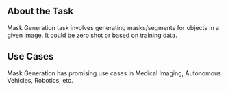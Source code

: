 ## About the Task

Mask Generation task involves generating masks/segments for objects in a given image. It could be zero shot or based on training data.

## Use Cases

Mask Generation has promising use cases in Medical Imaging, Autonomous Vehicles, Robotics, etc.